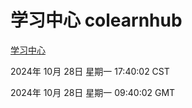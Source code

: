 # 学习中心 colearnhub
[学习中心](http://219.139.197.74:56308/colearnhub/)

2024年 10月 28日 星期一 17:40:02 CST

2024年 10月 28日 星期一 09:40:02 GMT
